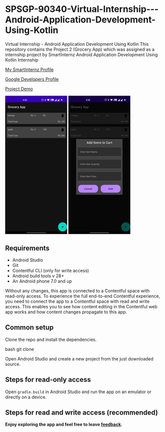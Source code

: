 # SPSGP-90340-Virtual-Internship---Android-Application-Development-Using-Kotlin
Virtual Internship - Android Application Development Using Kotlin
This repository contains the Project 2 (Grocery App) which was assigned as a internship project by SmartInternz Android Application Development Using Kotlin Internship

[My SmartInternz Profile](https://smartinternz.com/student-profile/feed/U0IyMDIyMDIzNzYzNQ==)

[Google Developers Profile](https://g.dev/637Aravindhakrishnan)

[Project Demo]()


<img src="asset/img1.jfif" width="200"/> <img src="asset/img2.jfif" width="200"/> 


## Requirements

* Android Studio
* Git
* Contentful CLI (only for write access)
* Android build tools v 28+
* An Android phone 7.0 and up

Without any changes, this app is connected to a Contentful space with read-only access. To experience the full end-to-end Contentful experience, you need to connect the app to a Contentful space with read and write access. This enables you to see how content editing in the Contentful web app works and how content changes propagate to this app.

## Common setup

Clone the repo and install the dependencies.

bash
git clone 

Open Android Studio and create a new project from the just downloaded source.


## Steps for read-only access

Open `gradle.build` in Android Studio and run the app on an emulator or directly on a device.

## Steps for read and write access (recommended)

<b>Enjoy exploring the app and feel free to leave <a href="https://github.com/smartinternz02/SPSGP-90340-Virtual-Internship---Android-Application-Development-Using-Kotlin/issues/new">feedback</a>.</b>
